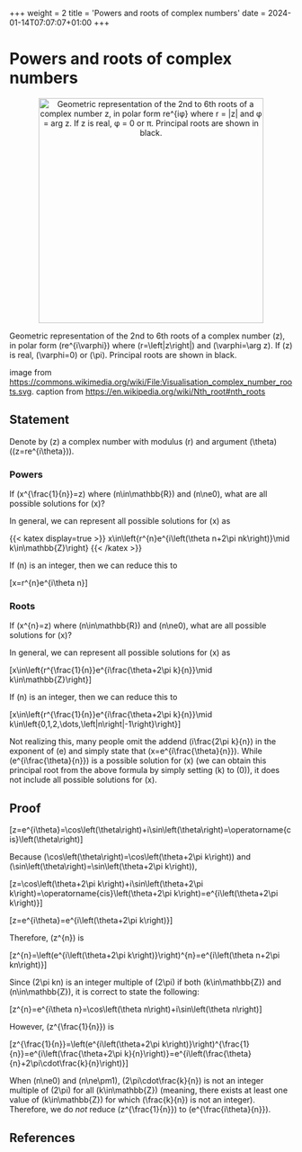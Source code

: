 +++
weight = 2
title = 'Powers and roots of complex numbers'
date = 2024-01-14T07:07:07+01:00
+++

# Powers and roots of complex numbers

<p align="center"><img alt="Geometric representation of the 2nd to 6th roots of a complex number z, in polar form re^{iφ} where r = |z| and φ = arg z. If z is real, φ = 0 or π. Principal roots are shown in black." src="/airspace/img/Visualisation_complex_number_roots.svg" width="400" /></p>

Geometric representation of the 2nd to 6th roots of a complex number \(z\), in polar form \(re^{i\varphi}\) where \(r=\left|z\right|\) and \(\varphi=\arg z\). If \(z\) is real, \(\varphi=0\) or \(\pi\). Principal roots are shown in black.

image from https://commons.wikimedia.org/wiki/File:Visualisation_complex_number_roots.svg. caption from https://en.wikipedia.org/wiki/Nth_root#nth_roots

## Statement

Denote by \(z\) a complex number with modulus \(r\) and argument \(\theta\) (\(z=re^{i\theta}\)).

### Powers

If \(x^{\frac{1}{n}}=z\) where \(n\in\mathbb{R}\) and \(n\ne0\), what are all possible solutions for \(x\)?

In general, we can represent all possible solutions for \(x\) as

{{< katex display=true >}}
x\in\left\{r^{n}e^{i\left(\theta n+2\pi nk\right)}\mid k\in\mathbb{Z}\right\}
{{< /katex >}}

If \(n\) is an integer, then we can reduce this to

\[x=r^{n}e^{i\theta n}\]

### Roots

If \(x^{n}=z\) where \(n\in\mathbb{R}\) and \(n\ne0\), what are all possible solutions for \(x\)?

In general, we can represent all possible solutions for \(x\) as

\[x\in\left\{r^{\frac{1}{n}}e^{i\frac{\theta+2\pi k}{n}}\mid k\in\mathbb{Z}\right\}\]

If \(n\) is an integer, then we can reduce this to

\[x\in\left\{r^{\frac{1}{n}}e^{i\frac{\theta+2\pi k}{n}}\mid k\in\left\{0,1,2,\dots,\left|n\right|-1\right\}\right\}\]

Not realizing this, many people omit the addend \(i\frac{2\pi k}{n}\) in the exponent of \(e\) and simply state that \(x=e^{i\frac{\theta}{n}}\). While \(e^{i\frac{\theta}{n}}\) is a possible solution for \(x\) (we can obtain this principal root from the above formula by simply setting \(k\) to \(0\)), it does not include all possible solutions for \(x\).

## Proof

\[z=e^{i\theta}=\cos\left(\theta\right)+i\sin\left(\theta\right)=\operatorname{cis}\left(\theta\right)\]

Because \(\cos\left(\theta\right)=\cos\left(\theta+2\pi k\right)\) and \(\sin\left(\theta\right)=\sin\left(\theta+2\pi k\right)\),

\[z=\cos\left(\theta+2\pi k\right)+i\sin\left(\theta+2\pi k\right)=\operatorname{cis}\left(\theta+2\pi k\right)=e^{i\left(\theta+2\pi k\right)}\]

\[z=e^{i\theta}=e^{i\left(\theta+2\pi k\right)}\]

Therefore, \(z^{n}\) is

\[z^{n}=\left(e^{i\left(\theta+2\pi k\right)}\right)^{n}=e^{i\left(\theta n+2\pi kn\right)}\]

Since \(2\pi kn\) is an integer multiple of \(2\pi\) if both \(k\in\mathbb{Z}\) and \(n\in\mathbb{Z}\), it is correct to state the following:

\[z^{n}=e^{i\theta n}=\cos\left(\theta n\right)+i\sin\left(\theta n\right)\]

However, \(z^{\frac{1}{n}}\) is

\[z^{\frac{1}{n}}=\left(e^{i\left(\theta+2\pi k\right)}\right)^{\frac{1}{n}}=e^{i\left(\frac{\theta+2\pi k}{n}\right)}=e^{i\left(\frac{\theta}{n}+2\pi\cdot\frac{k}{n}\right)}\]

When \(n\ne0\) and \(n\ne\pm1\), \(2\pi\cdot\frac{k}{n}\) is not an integer multiple of \(2\pi\) for all \(k\in\mathbb{Z}\) (meaning, there exists at least one value of \(k\in\mathbb{Z}\) for which \(\frac{k}{n}\) is not an integer). Therefore, we do *not* reduce \(z^{\frac{1}{n}}\) to \(e^{\frac{i\theta}{n}}\).

## References